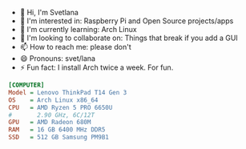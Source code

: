 - 👋 Hi, I'm Svetlana
- 👀 I'm interested in: Raspberry Pi and Open Source projects/apps
- 🌱 I'm currently learning: Arch Linux
- 💞️ I'm looking to collaborate on: Things that break if you add a GUI
- 📫 How to reach me: please don't
- 😄 Pronouns: svet/lana
- ⚡ Fun fact: I install Arch twice a week. For fun.

```ini
[COMPUTER]
Model = Lenovo ThinkPad T14 Gen 3
OS    = Arch Linux x86_64
CPU   = AMD Ryzen 5 PRO 6650U
#       2.90 GHz, 6C/12T
GPU   = AMD Radeon 680M
RAM   = 16 GB 6400 MHz DDR5
SSD   = 512 GB Samsung PM9B1
```

<!---
svetixoxo/svetixoxo is a ✨ special ✨ repository because its `README.md` (this file) appears on your GitHub profile.
You can click the Preview link to take a look at your changes.
--->
